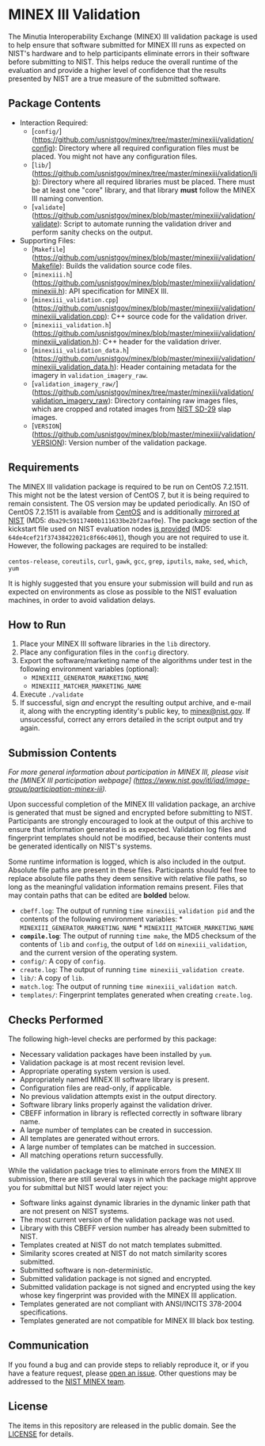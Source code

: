 MINEX III Validation
====================

The Minutia Interoperability Exchange (MINEX) III validation package is used to
help ensure that software submitted for MINEX III runs as expected on NIST's
hardware and to help participants eliminate errors in their software before
submitting to NIST. This helps reduce the overall runtime of the evaluation and
provide a higher level of confidence that the results presented by NIST are a
true measure of the submitted software.

Package Contents
----------------

 * Interaction Required:
     * [`config/`]
       (https://github.com/usnistgov/minex/tree/master/minexiii/validation/config):
       Directory where all required configuration files must be placed. You
       might not have any configuration files.
     * [`lib/`]
       (https://github.com/usnistgov/minex/tree/master/minexiii/validation/lib):
       Directory where all required libraries must be placed. There must
       be at least one "core" library, and that library **must** follow the
       MINEX III naming convention.
     * [`validate`]
       (https://github.com/usnistgov/minex/blob/master/minexiii/validation/validate):
       Script to automate running the validation driver and perform sanity
       checks on the output.
 * Supporting Files:
     * [`Makefile`]
       (https://github.com/usnistgov/minex/blob/master/minexiii/validation/Makefile):
     Builds the validation source code files.
     * [`minexiii.h`]
       (https://github.com/usnistgov/minex/blob/master/minexiii/validation/minexiii.h):
     API specification for MINEX III.
     * [`minexiii_validation.cpp`]
       (https://github.com/usnistgov/minex/blob/master/minexiii/validation/minexiii_validation.cpp):
     C++ source code for the validation driver.
     * [`minexiii_validation.h`]
       (https://github.com/usnistgov/minex/blob/master/minexiii/validation/minexiii_validation.h):
     C++ header  for the validation driver.
     * [`minexiii_validation_data.h`]
       (https://github.com/usnistgov/minex/blob/master/minexiii/validation/minexiii_validation_data.h):
       Header containing metadata for the imagery in `validation_imagery_raw`.
     * [`validation_imagery_raw/`]
       (https://github.com/usnistgov/minex/tree/master/minexiii/validation/validation_imagery_raw):
       Directory containing raw images files, which are cropped and rotated
       images from [NIST SD-29](https://www.nist.gov/srd/nist-special-database-29)
       slap images.
     * [`VERSION`]
       (https://github.com/usnistgov/minex/blob/master/minexiii/validation/VERSION):
       Version number of the validation package.


Requirements
------------

The MINEX III validation package is required to be run on CentOS 7.2.1511. This
might not be the latest version of CentOS 7, but it is being required to remain
consistent. The OS version may be updated periodically. An ISO of CentOS
7.2.1511 is available from
[CentOS](http://isoredirect.centos.org/centos/7/isos/x86_64/CentOS-7-x86_64-Everything-1511.iso)
and is additionally
[mirrored at NIST](http://nigos.nist.gov:8080/evaluations/CentOS-7-x86_64-Everything-1511.iso)
(MD5: `dba29c59117400b111633be2bf2aaf0e`). The package section of the kickstart
file used on NIST evaluation nodes [is
provided](http://nigos.nist.gov:8080/evaluations/minexiii/packagelist.txt) (MD5:
`64de4cef21f37438422021c8f66c4061`), though you are not required to use it.
However, the following packages are required to be installed:

`centos-release`, `coreutils`, `curl`, `gawk`, `gcc`, `grep`, `iputils`, `make`,
`sed`, `which`, `yum`

It is highly suggested that you ensure your submission will build and run as
expected on environments as close as possible to the NIST evaluation machines,
in order to avoid validation delays.

How to Run
----------

 1. Place your MINEX III software libraries in the `lib` directory.
 2. Place any configuration files in the `config` directory.
 3. Export the software/marketing name of the algorithms under test in
    the following environment variables (optional):
	* `MINEXIII_GENERATOR_MARKETING_NAME`
	* `MINEXIII_MATCHER_MARKETING_NAME`
 4. Execute `./validate`
 5. If successful, sign *and* encrypt the resulting output archive, and e-mail
    it, along with the encrypting identity's public key, to
    [minex@nist.gov](mailto:minex@nist.gov). If unsuccessful, correct any errors
    detailed in the script output and try again.

Submission Contents
-------------------

*For more general information about participation in MINEX III, please
visit the [MINEX III participation webpage]
(https://www.nist.gov/itl/iad/image-group/participation-minex-iii).*

Upon successful completion of the MINEX III validation package, an archive is
generated that must be signed and encrypted before submitting to NIST.
Participants are strongly encouraged to look at the output of this archive to
ensure that information generated is as expected. Validation log files and
fingerprint templates should not be modified, because their contents must be
generated identically on NIST's systems.

Some runtime information is logged, which is also included in the output.
Absolute file paths are present in these files. Participants should feel free to
replace absolute file paths they deem sensitive with relative file paths, so
long as the meaningful validation information remains present. Files that may
contain paths that can be edited are **bolded** below.

 * `cbeff.log`: The output of running `time minexiii_validation pid` and the
   contents of the following environment variables:
       * `MINEXIII_GENERATOR_MARKETING_NAME`
       * `MINEXIII_MATCHER_MARKETING_NAME`
 * **`compile.log`**: The output of running `time make`, the MD5 checksum of the
   contents of `lib` and `config`, the output of `ldd` on `minexiii_validation`,
   and the current version of the operating system.
 * `config/`: A copy of `config`.
 * `create.log`: The output of running `time minexiii_validation create`.
 * `lib/`: A copy of `lib`.
 * `match.log`: The output of running `time minexiii_validation match`.
 * `templates/`: Fingerprint templates generated when creating `create.log`.

Checks Performed
----------------

The following high-level checks are performed by this package:

 * Necessary validation packages have been installed by `yum`.
 * Validation package is at most recent revision level.
 * Appropriate operating system version is used.
 * Appropriately named MINEX III software library is present.
 * Configuration files are read-only, if applicable.
 * No previous validation attempts exist in the output directory.
 * Software library links properly against the validation driver.
 * CBEFF information in library is reflected correctly in software library name.
 * A large number of templates can be created in succession.
 * All templates are generated without errors.
 * A large number of templates can be matched in succession.
 * All matching operations return successfully.

While the validation package tries to eliminate errors from the MINEX III
submission, there are still several ways in which the package might approve
you for submittal but NIST would later reject you:

 * Software links against dynamic libraries in the dynamic linker path that are
   not present on NIST systems.
 * The most current version of the validation package was not used.
 * Library with this CBEFF version number has already been submitted to NIST.
 * Templates created at NIST do not match templates submitted.
 * Similarity scores created at NIST do not match similarity scores submitted.
 * Submitted software is non-deterministic.
 * Submitted validation package is not signed and encrypted.
 * Submitted validation package is not signed and encrypted using the key whose
   key fingerprint was provided with the MINEX III application.
 * Templates generated are not compliant with ANSI/INCITS 378-2004
   specifications.
 * Templates generated are not compatible for MINEX III black box testing.

Communication
-------------

If you found a bug and can provide steps to reliably reproduce it, or if you
have a feature request, please
[open an issue](https://github.com/usnistgov/minex/issues). Other
questions may be addressed to the [NIST MINEX team](mailto:minex@nist.gov).

License
-------

The items in this repository are released in the public domain. See the
[LICENSE](https://github.com/usnistgov/minex/blob/master/LICENSE.md)
for details.
